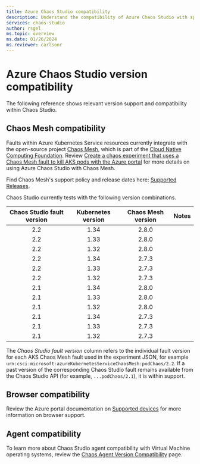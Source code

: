 ```yaml
---
title: Azure Chaos Studio compatibility
description: Understand the compatibility of Azure Chaos Studio with specific operating systems and tools.
services: chaos-studio
author: rsgel 
ms.topic: overview
ms.date: 01/26/2024
ms.reviewer: carlsonr
---
```


# Azure Chaos Studio version compatibility

The following reference shows relevant version support and compatibility within Chaos Studio.

## Chaos Mesh compatibility

Faults within Azure Kubernetes Service resources currently integrate with the open-source project [Chaos Mesh](https://chaos-mesh.org/), which is part of the [Cloud Native Computing Foundation](https://www.cncf.io/projects/chaosmesh/). Review [Create a chaos experiment that uses a Chaos Mesh fault to kill AKS pods with the Azure portal](chaos-studio-tutorial-aks-portal.md) for more details on using Azure Chaos Studio with Chaos Mesh.

Find Chaos Mesh's support policy and release dates here: [Supported Releases](https://chaos-mesh.org/supported-releases/).

Chaos Studio currently tests with the following version combinations. 

| Chaos Studio fault version | Kubernetes version | Chaos Mesh version | Notes |
|:---:|:---:|:---:|:---:|
| 2.2 | 1.34 | 2.8.0 | |
| 2.2 | 1.33 | 2.8.0 | |
| 2.2 | 1.32 | 2.8.0 | |
| 2.2 | 1.34 | 2.7.3 | |
| 2.2 | 1.33 | 2.7.3 | |
| 2.2 | 1.32 | 2.7.3 | |
| 2.1 | 1.34 | 2.8.0 | |
| 2.1 | 1.33 | 2.8.0 | |
| 2.1 | 1.32 | 2.8.0 | |
| 2.1 | 1.34 | 2.7.3 | |
| 2.1 | 1.33 | 2.7.3 | |
| 2.1 | 1.32 | 2.7.3 | |

The *Chaos Studio fault version* column refers to the individual fault version for each AKS Chaos Mesh fault used in the experiment JSON, for example `urn:csci:microsoft:azureKubernetesServiceChaosMesh:podChaos/2.2`. If a past version of the corresponding Chaos Studio fault remains available from the Chaos Studio API (for example, `...podChaos/2.1`), it is within support.

## Browser compatibility

Review the Azure portal documentation on [Supported devices](/azure/azure-portal/azure-portal-supported-browsers-devices) for more information on browser support.

## Agent compatibility

To learn more about Chaos Studio agent compatibility with Virtual Machine operating systems, review the [Chaos Agent Version Compatibility](chaos-agent-os-support.md) page.
